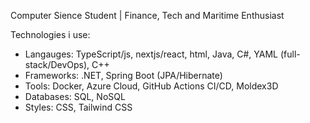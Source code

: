 Computer Sience Student | Finance, Tech and Maritime Enthusiast

Technologies i use:
* Langauges: TypeScript/js, nextjs/react, html, Java, C#, YAML (full-stack/DevOps), C++
* Frameworks: .NET, Spring Boot (JPA/Hibernate)
* Tools: Docker, Azure Cloud, GitHub Actions CI/CD, Moldex3D
* Databases: SQL, NoSQL
* Styles: CSS, Tailwind CSS
